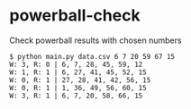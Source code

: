 # powerball-check
Check powerball results with chosen numbers

```
$ python main.py data.csv 6 7 20 59 67 15
W: 3, R: 0 | 6, 7, 28, 45, 59, 12
W: 1, R: 1 | 6, 27, 41, 45, 52, 15
W: 0, R: 1 | 27, 28, 41, 42, 56, 15
W: 0, R: 1 | 1, 36, 49, 56, 60, 15
W: 3, R: 1 | 6, 7, 20, 58, 66, 15
```
